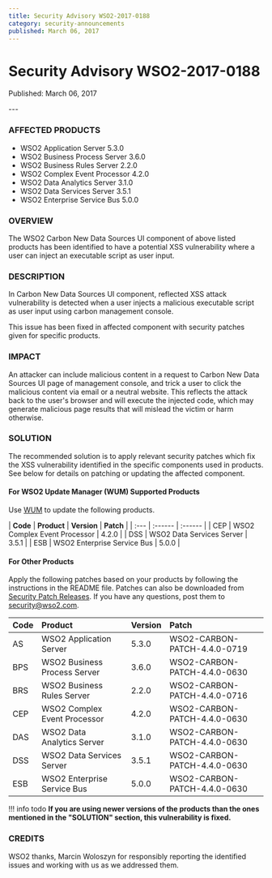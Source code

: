 ```yaml
---
title: Security Advisory WSO2-2017-0188
category: security-announcements
published: March 06, 2017
---
```


# Security Advisory WSO2-2017-0188

<p class="doc-info">Published: March 06, 2017</p>
---

### AFFECTED PRODUCTS
* WSO2 Application Server 5.3.0
* WSO2 Business Process Server 3.6.0
* WSO2 Business Rules Server 2.2.0
* WSO2 Complex Event Processor 4.2.0
* WSO2 Data Analytics Server 3.1.0
* WSO2 Data Services Server 3.5.1
* WSO2 Enterprise Service Bus 5.0.0


### OVERVIEW
The WSO2 Carbon New Data Sources UI component of above listed products has been identified to have a potential XSS vulnerability where a user can inject an executable script as user input.


### DESCRIPTION
In Carbon New Data Sources UI component, reflected XSS attack vulnerability is detected when a user injects a malicious executable script as user input using carbon management console.

This issue has been fixed in affected component with security patches given for specific products.


### IMPACT
An attacker can include malicious content in a request to Carbon New Data Sources UI page of management console, and trick a user to click the malicious content via email or a neutral website. This reflects the attack back to the user's browser and will execute the injected code, which may generate malicious page results that will mislead the victim or harm otherwise.


### SOLUTION
The recommended solution is to apply relevant security patches which fix the XSS vulnerability identified in the specific components used in products. See below for details on patching or updating the affected component.

#### For WSO2 Update Manager (WUM) Supported Products
Use [WUM](https://wso2.com/updates/wum/) to update the following products.

| **Code** | **Product**          | **Version** | **Patch**                    |
| :--- | :------ | :------ |
| CEP | WSO2 Complex Event Processor | 4.2.0 |
| DSS | WSO2 Data Services Server | 3.5.1 |
| ESB | WSO2 Enterprise Service Bus | 5.0.0 |


#### For Other Products
Apply the following patches based on your products by following the instructions in the README file. Patches can also be downloaded from [Security Patch Releases](https://wso2.com/security-patch-releases/). If you have any questions, post them to <security@wso2.com>.


| Code | Product | Version | Patch | 
| :--- | :------ | :------ | :---- |
| AS | WSO2 Application Server | 5.3.0 | WSO2-CARBON-PATCH-4.4.0-0719 |
| BPS | WSO2 Business Process Server | 3.6.0 | WSO2-CARBON-PATCH-4.4.0-0630 |
| BRS | WSO2 Business Rules Server | 2.2.0 | WSO2-CARBON-PATCH-4.4.0-0716 |
| CEP | WSO2 Complex Event Processor | 4.2.0 | WSO2-CARBON-PATCH-4.4.0-0630 |
| DAS | WSO2 Data Analytics Server | 3.1.0 | WSO2-CARBON-PATCH-4.4.0-0630 |
| DSS | WSO2 Data Services Server | 3.5.1 | WSO2-CARBON-PATCH-4.4.0-0630 |
| ESB | WSO2 Enterprise Service Bus | 5.0.0 | WSO2-CARBON-PATCH-4.4.0-0630 | 


!!! info todo
    **If you are using newer versions of the products than the ones mentioned in the "SOLUTION" section, this vulnerability is fixed.**


### CREDITS
WSO2 thanks, Marcin Woloszyn for responsibly reporting the identified issues and working with us as we addressed them.
